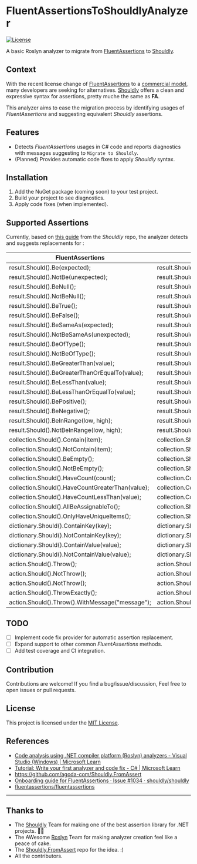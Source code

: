 # FluentAssertionsToShouldlyAnalyzer

[![License](https://img.shields.io/github/license/BrainSolutionsTeam/FAToShouldlyAnalyzer)](https://github.com/BrainSolutionsTeam/FAToShouldlyAnalyzer/blob/master/LICENSE)

A basic Roslyn analyzer to migrate from [FluentAssertions](https://github.com/fluentassertions/fluentassertions) to [Shouldly](https://github.com/shouldly/shouldly).

## Context

With the recent license change of [FluentAssertions](https://github.com/fluentassertions/fluentassertions) to a [commercial model](https://github.com/fluentassertions/fluentassertions/pull/2943), many developers are seeking for alternatives. [Shouldly](https://github.com/shouldly/shouldly) offers a clean and expressive syntax for assertions, pretty muche the same as **FA**.

This analyzer aims to ease the migration process by identifying usages of _FluentAssertions_ and suggesting equivalent _Shouldly_ assertions.

## Features

- Detects _FluentAssertions_ usages in C# code and reports diagnostics with messages suggesting to `Migrate to Shouldly`.
- (Planned) Provides automatic code fixes to apply _Shouldly_ syntax.

## Installation

1. Add the NuGet package (coming soon) to your test project.
2. Build your project to see diagnostics.
3. Apply code fixes (when implemented).

## Supported Assertions

Currently, based on [this guide](https://github.com/shouldly/shouldly/issues/1034) from the _Shouldly_ repo, the analyzer detects and suggests replacements for :

| FluentAssertions                                 | Shouldly                                          |
| ------------------------------------------------ | ------------------------------------------------- |
| result.Should().Be(expected);                    | result.ShouldBe(expected);                        |
| result.Should().NotBe(unexpected);               | result.ShouldNotBe(unexpected);                   |
| result.Should().BeNull();                        | result.ShouldBeNull();                            |
| result.Should().NotBeNull();                     | result.ShouldNotBeNull();                         |
| result.Should().BeTrue();                        | result.ShouldBeTrue();                            |
| result.Should().BeFalse();                       | result.ShouldBeFalse();                           |
| result.Should().BeSameAs(expected);              | result.ShouldBeSameAs(expected);                  |
| result.Should().NotBeSameAs(unexpected);         | result.ShouldNotBeSameAs(unexpected);             |
| result.Should().BeOfType();                      | result.ShouldBeOfType();                          |
| result.Should().NotBeOfType();                   | result.ShouldNotBeOfType();                       |
| result.Should().BeGreaterThan(value);            | result.ShouldBeGreaterThan(value);                |
| result.Should().BeGreaterThanOrEqualTo(value);   | result.ShouldBeGreaterThanOrEqualTo(value);       |
| result.Should().BeLessThan(value);               | result.ShouldBeLessThan(value);                   |
| result.Should().BeLessThanOrEqualTo(value);      | result.ShouldBeLessThanOrEqualTo(value);          |
| result.Should().BePositive();                    | result.ShouldBePositive();                        |
| result.Should().BeNegative();                    | result.ShouldBeNegative();                        |
| result.Should().BeInRange(low, high);            | result.ShouldBeInRange(low, high);                |
| result.Should().NotBeInRange(low, high);         | result.ShouldNotBeInRange(low, high);             |
| collection.Should().Contain(item);               | collection.ShouldContain(item);                   |
| collection.Should().NotContain(item);            | collection.ShouldNotContain(item);                |
| collection.Should().BeEmpty();                   | collection.ShouldBeEmpty();                       |
| collection.Should().NotBeEmpty();                | collection.ShouldNotBeEmpty();                    |
| collection.Should().HaveCount(count);            | collection.Count.ShouldBe(count);                 |
| collection.Should().HaveCountGreaterThan(value); | collection.Count.ShouldBeGreaterThan(value);      |
| collection.Should().HaveCountLessThan(value);    | collection.Count.ShouldBeLessThan(value);         |
| collection.Should().AllBeAssignableTo();         | collection.ShouldAllBeAssignableTo();             |
| collection.Should().OnlyHaveUniqueItems();       | collection.ShouldAllBeUnique();                   |
| dictionary.Should().ContainKey(key);             | dictionary.ShouldContainKey(key);                 |
| dictionary.Should().NotContainKey(key);          | dictionary.ShouldNotContainKey(key);              |
| dictionary.Should().ContainValue(value);         | dictionary.ShouldContainValue(value);             |
| dictionary.Should().NotContainValue(value);      | dictionary.ShouldNotContainValue(value);          |
| action.Should().Throw();                         | action.ShouldThrow();                             |
| action.Should().NotThrow();                      | action.ShouldNotThrow();                          |
| action.Should().NotThrow();                      | action.ShouldNotThrow();                          |
| action.Should().ThrowExactly();                  | action.ShouldThrowExactly();                      |
| action.Should().Throw().WithMessage("message");  | action.ShouldThrow().Message.ShouldBe("message"); |

## TODO

- [ ] Implement code fix provider for automatic assertion replacement.
- [ ] Expand support to other common _FluentAssertions_ methods.
- [ ] Add test coverage and CI integration.

## Contribution

Contributions are welcome! If you find a bug/issue/discussion, Feel free to open issues or pull requests.

## License

This project is licensed under the [MIT License](https://github.com/BrainSolutionsTeam/FAToShouldlyAnalyzer/blob/master/LICENSE).

## References

- [Code analysis using .NET compiler platform (Roslyn) analyzers - Visual Studio (Windows) | Microsoft Learn](https://learn.microsoft.com/en-us/visualstudio/code-quality/roslyn-analyzers-overview?view=vs-2022)
- [Tutorial: Write your first analyzer and code fix - C# | Microsoft Learn](https://learn.microsoft.com/en-us/dotnet/csharp/roslyn-sdk/tutorials/how-to-write-csharp-analyzer-code-fix)
- https://github.com/agoda-com/Shouldly.FromAssert
- [Onboarding guide for FluentAssertions · Issue #1034 · shouldly/shouldly](https://github.com/shouldly/shouldly/issues/1034)
- [fluentassertions/fluentassertions](https://github.com/fluentassertions/fluentassertions)

---

## Thanks to

- The [Shouldly](https://github.com/shouldly/shouldly) Team for making one of the best assertion library for .NET projects. 👏🏽
- The AWesome [Roslyn](https://github.com/dotnet/roslyn) Team for making analyzer creation feel like a peace of cake.
- The [Shouldly.FromAssert](https://github.com/agoda-com/Shouldly.FromAssert?tab=readme-ov-file) repo for the idea. :)
- All the contributors.
